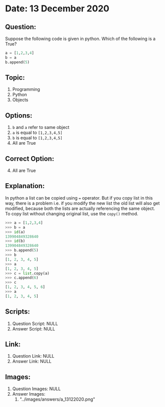# Date: 13 December 2020

## Question:
Suppose the following code is given in python. Which of the following is a True?

```python
a = [1,2,3,4]
b = a
b.append(5)
```

## Topic:
1. Programming
2. Python
3. Objects

## Options:
1. `b` and `a` refer to same object
2. `a` is equal to `[1,2,3,4,5]`
3. `b` is equal to `[1,2,3,4,5]`
4. All are True

## Correct Option:
4. All are True

## Explanation:
In python a list can be copied using `=` operator. But if you copy list in this way, there is a problem i.e. if you modify the new list the old list will also get modified, because both the lists are actually referencing the same object. To copy list without changing original list, use the `copy()` method.

```python
>>> a = [1,2,3,4]
>>> b = a
>>> id(a)
139904849328640
>>> id(b)
139904849328640
>>> b.append(5)
>>> b
[1, 2, 3, 4, 5]
>>> a
[1, 2, 3, 4, 5]
>>> c = list.copy(a)
>>> c.append(6)
>>> c
[1, 2, 3, 4, 5, 6]
>>> a
[1, 2, 3, 4, 5]
```

## Scripts:
1. Question Script: NULL
2. Answer Script: NULL

## Link:
1. Question Link: NULL
2. Answer Link: NULL

## Images:
1. Question Images: NULL
2. Answer Images:
   1. "../images/answers/a_13122020.png"